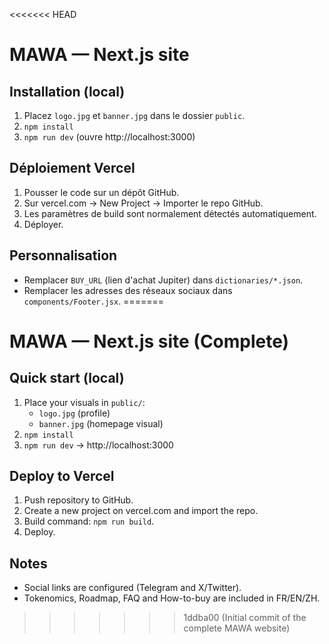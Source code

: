 <<<<<<< HEAD
# MAWA — Next.js site

## Installation (local)
1. Placez `logo.jpg` et `banner.jpg` dans le dossier `public`.
2. `npm install`
3. `npm run dev` (ouvre http://localhost:3000)

## Déploiement Vercel
1. Pousser le code sur un dépôt GitHub.
2. Sur vercel.com -> New Project -> Importer le repo GitHub.
3. Les paramètres de build sont normalement détectés automatiquement.
4. Déployer.

## Personnalisation
- Remplacer `BUY_URL` (lien d'achat Jupiter) dans `dictionaries/*.json`.
- Remplacer les adresses des réseaux sociaux dans `components/Footer.jsx`.
=======
# MAWA — Next.js site (Complete)

## Quick start (local)
1. Place your visuals in `public/`:
   - `logo.jpg` (profile)
   - `banner.jpg` (homepage visual)
2. `npm install`
3. `npm run dev` → http://localhost:3000

## Deploy to Vercel
1. Push repository to GitHub.
2. Create a new project on vercel.com and import the repo.
3. Build command: `npm run build`.
4. Deploy.

## Notes
- Social links are configured (Telegram and X/Twitter).
- Tokenomics, Roadmap, FAQ and How-to-buy are included in FR/EN/ZH.
>>>>>>> 1ddba00 (Initial commit of the complete MAWA website)
